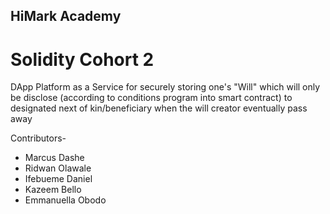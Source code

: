 ## HiMark Academy
# Solidity Cohort 2

DApp Platform as a Service for securely storing one's "Will" which will only be disclose (according to conditions program into smart contract) to designated next of kin/beneficiary when the will creator eventually pass away

Contributors-

- Marcus Dashe
- Ridwan Olawale
- Ifebueme Daniel
- Kazeem Bello
- Emmanuella Obodo